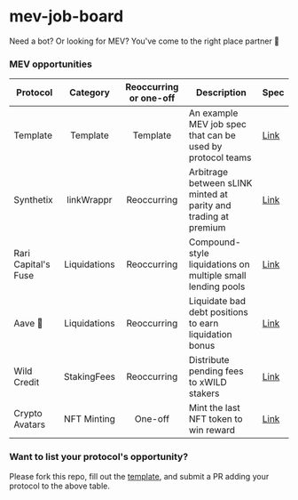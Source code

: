 # mev-job-board

Need a bot? Or looking for MEV? You've come to the right place partner 🤠

### MEV opportunities

| Protocol            |   Category   | Reoccurring or one-off | Description                                                     | Spec                                    |
| ------------------- | :----------: | :--------------------: | --------------------------------------------------------------- | --------------------------------------- |
| Template            |   Template   |        Template        | An example MEV job spec that can be used by protocol teams      | [Link](/specs/template.md)              |
| Synthetix           |  linkWrappr  |       Reoccurring      | Arbitrage between sLINK minted at parity and trading at premium | [Link](/specs/synthetix-link-wrappr.md) |
| Rari Capital's Fuse | Liquidations |       Reoccurring      | Compound-style liquidations on multiple small lending pools     | [Link](/specs/fuse.md)                  |
| Aave 👻             | Liquidations |       Reoccurring      | Liquidate bad debt positions to earn liquidation bonus          | [Link](/specs/aave-liquidations.md) |
| Wild Credit             | StakingFees |       Reoccurring      | Distribute pending fees to xWILD stakers          | [Link](/specs/wild-credit.md) |
| Crypto Avatars      | NFT Minting |       One-off      | Mint the last NFT token to win reward          | [Link](/specs/crypto-avatars.md) |

### Want to list your protocol's opportunity?

Please fork this repo, fill out the [template](/specs/template.md), and submit a PR adding your protocol to the above table.
